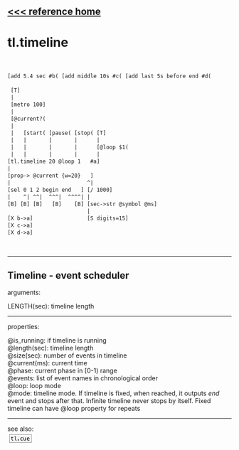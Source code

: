 [<<< reference home](ceammc_lib.md)
---

# tl.timeline

```


[add 5.4 sec #b( [add middle 10s #c( [add last 5s before end #d(

 [T]
 |
 [metro 100]
 |
 [@current?(
 |
 |   [start( [pause( [stop( [T]
 |   |       |       |      |
 |   |       |       |      [@loop $1(
 |   |       |       |      |
[tl.timeline 20 @loop 1   #a]
|
[prop-> @current {w=20}   ]
|                        ^|
[sel 0 1 2 begin end   ] [/ 1000]
|    ^| ^^|  ^^^|  ^^^^| |
[B] [B] [B]   [B]    [B] [sec->str @symbol @ms]
                         |
[X b->a]                 [S digits=15]
[X c->a]
[X d->a]

            
```
---
Timeline - event scheduler
---
arguments:

LENGTH(sec): timeline length<br>

---
properties:

@is_running: if
            timeline is running<br>
@length(sec): 
            timeline length<br>
@size(sec): number of
            events in timeline<br>
@current(ms): 
            current time<br>
@phase: current phase in [0-1) range<br>
@events: list of event names
            in chronological order<br>
@loop: loop mode<br>
@mode: timeline mode. If
            timeline is fixed, when reached, it outputs *end* event and stops after that. Infinite
            timeline never stops by itself. Fixed timeline can have @loop property for
            repeats<br>

---
see also:<br>
[![tl.cue](img/object_tl.cue.png)](tl.cue.md)
